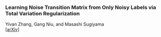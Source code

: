 ### Learning Noise Transition Matrix from Only Noisy Labels via Total Variation Regularization

Yivan Zhang, Gang Niu, and Masashi Sugiyama  
[[arXiv]](https://arxiv.org/abs/2102.02414)
